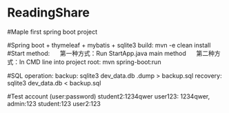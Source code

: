 # ReadingShare
#Maple first spring boot project


#Spring boot + thymeleaf + mybatis + sqlite3
build: 
      mvn -e clean install
#Start method:
      第一种方式：Run StartApp.java main method
      第二种方式：In CMD line into project root: mvn spring-boot:run

#SQL operation:
     backup:   sqlite3 dev_data.db .dump > backup.sql
     recovery: sqlite3 dev_data.db < backup.sql

#Test account (user:password)
   student2:1234qwer
   user123: 1234qwer, 
   admin:123
   student:123
   user2:123
   
   
   
